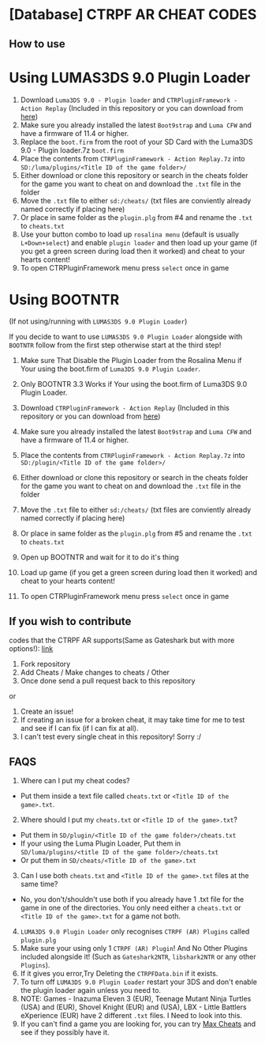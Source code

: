 # [Database] CTRPF AR CHEAT CODES

## How to use

# Using LUMAS3DS 9.0 Plugin Loader

1. Download `Luma3DS 9.0 - Plugin loader` and `CTRPluginFramework - Action Replay` (Included in this repository or you can download from [here](https://gbatemp.net/threads/ctrpluginframework-blank-plugin.487729/page-6#post-7750475))
2. Make sure you already installed the latest `Boot9strap` and `Luma CFW` and have a firmware of 11.4 or higher.
3. Replace the `boot.firm` from the root of your SD Card with the Luma3DS 9.0 - Plugin loader.7z `boot.firm`
4. Place the contents from `CTRPluginFramework - Action Replay.7z` into `SD:/luma/plugins/<Title ID of the game folder>/`
5. Either download or clone this repository or search in the cheats folder for the game you want to cheat on and download the `.txt` file in the folder
6. Move the `.txt` file to either `sd:/cheats/` (txt files are conviently already named correctly if placing here)
7. Or place in same folder as the `plugin.plg` from #4 and rename the `.txt` to `cheats.txt`
8. Use your button combo to load up `rosalina menu` (default is usually `L+Down+select`) and enable `plugin loader` and then load up your game (if you get a green screen during load then it worked) and cheat to your hearts content!
9. To open CTRPluginFramework menu press `select` once in game

# Using BOOTNTR 
(If not using/running with `LUMAS3DS 9.0 Plugin Loader`)

If you decide to want to use `LUMAS3DS 9.0 Plugin Loader` alongside with `BOOTNTR` follow from the first step otherwise start at the third step!

1. Make sure That Disable the Plugin Loader from the Rosalina Menu if Your using the boot.firm of `Luma3DS 9.0 Plugin Loader`.
2. Only BOOTNTR 3.3 Works if Your using the boot.firm of Luma3DS 9.0 Plugin Loader.

3. Download `CTRPluginFramework - Action Replay` (Included in this repository or you can download from [here](https://gbatemp.net/threads/ctrpluginframework-blank-plugin.487729/page-6#post-7750475))
4. Make sure you already installed the latest `Boot9strap` and `Luma CFW` and have a firmware of 11.4 or higher.
5. Place the contents from `CTRPluginFramework - Action Replay.7z` into `SD:/plugin/<Title ID of the game folder>/`
6. Either download or clone this repository or search in the cheats folder for the game you want to cheat on and download the `.txt` file in the folder
7. Move the `.txt` file to either `sd:/cheats/` (txt files are conviently already named correctly if placing here)
8. Or place in same folder as the `plugin.plg` from #5 and rename the `.txt` to `cheats.txt`
9. Open up BOOTNTR and wait for it to do it's thing
10. Load up game (if you get a green screen during load then it worked) and cheat to your hearts content!
11. To open CTRPluginFramework menu press `select` once in game

## If you wish to contribute

codes that the CTRPF AR supports(Same as Gateshark but with more options!): [link](https://github.com/JourneyOver/CTRPF-AR-CHEAT-CODES/blob/master/ActionReplayCodeTypes.txt)

1. Fork repository
2. Add Cheats / Make changes to cheats / Other
3. Once done send a pull request back to this repository

or

1. Create an issue!
2. If creating an issue for a broken cheat, it may take time for me to test and see if I can fix (if I can fix at all).
3. I can't test every single cheat in this repository! Sorry :/

## FAQS

1. Where can I put my cheat codes?
- Put them inside a text file called `cheats.txt` or `<Title ID of the game>.txt`.
2. Where should I put my `cheats.txt` or `<Title ID of the game>.txt`?
- Put them in `SD/plugin/<Title ID of the game folder>/cheats.txt`
- If your using the Luma Plugin Loader, Put them in `SD/luma/plugins/<title ID of the game folder>/cheats.txt`
- Or put them in `SD/cheats/<Title ID of the game>.txt`
3. Can I use both `cheats.txt` and `<Title ID of the game>.txt` files at the same time?
- No, you don't/shouldn't use both if you already have 1 .txt file for the game in one of the directories. You only need either a `cheats.txt` or `<Title ID of the game>.txt` for a game not both.
4. `LUMA3DS 9.0 Plugin Loader` only recognises `CTRPF (AR) Plugins` called `plugin.plg`
5. Make sure your using only 1 `CTRPF (AR) Plugin`! And No Other Plugins included alongside it! (Such as `Gateshark2NTR`, `libshark2NTR` or any other `Plugins`).
6. If it gives you error,Try Deleting the `CTRPFData.bin` if it exists.
7. To turn off `LUMA3DS 9.0 Plugin Loader` restart your 3DS and don't enable the plugin loader again unless you need to.
8. NOTE: Games - Inazuma Eleven 3 (EUR), Teenage Mutant Ninja Turtles (USA) and (EUR), Shovel Knight (EUR) and (USA), LBX - Little Battlers eXperience (EUR) have 2 different `.txt` files. I Need to look into this.
9. If you can't find a game you are looking for, you can try [Max Cheats](https://www.max-cheats.com) and see if they possibly have it.
